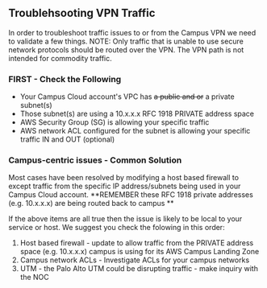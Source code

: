 ## Troublehsooting VPN Traffic

In order to troubleshoot traffic issues to or from the Campus VPN we need to validate a few things.
NOTE: Only traffic that is unable to use secure network protocols should be routed over the VPN.  The VPN path is not intended for commodity traffic. 

### FIRST - Check the Following

- Your Campus Cloud account's VPC has ~~a public and or~~ a private subnet(s)
- Those subnet(s) are using a 10.x.x.x RFC 1918 PRIVATE address space
- AWS Security Group (SG) is allowing your specific traffic
- AWS network ACL configured for the subnet is allowing your specific traffic IN and OUT (optional)

###  Campus-centric issues - Common Solution  

Most cases have been resolved by modifying a host based firewall to except traffic from the specific IP address/subnets being used in your Campus Cloud account.  **REMEMBER these RFC 1918 private addresses (e.g. 10.x.x.x) are being routed back to campus **

If the above items are all true then the issue is likely to be local to your service or host.  We suggest you check the folowing in this order:

1.  Host based firewall - update to allow traffic from the PRIVATE address space (e.g. 10.x.x.x) campus is using for its AWS Campus Landing Zone
2.  Campus network ACLs - Investigate ACLs for your campus networks
3.  UTM - the Palo Alto UTM could be disrupting traffic - make inquiry with the NOC


